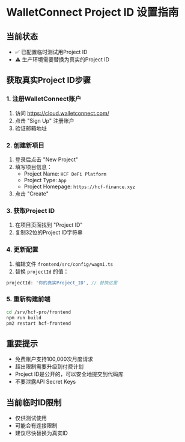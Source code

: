 # WalletConnect Project ID 设置指南

## 当前状态
- ✅ 已配置临时测试用Project ID
- ⚠️ 生产环境需要替换为真实的Project ID

## 获取真实Project ID步骤

### 1. 注册WalletConnect账户
1. 访问 https://cloud.walletconnect.com/
2. 点击 "Sign Up" 注册账户
3. 验证邮箱地址

### 2. 创建新项目
1. 登录后点击 "New Project"
2. 填写项目信息：
   - Project Name: `HCF DeFi Platform`
   - Project Type: `App`
   - Project Homepage: `https://hcf-finance.xyz`
3. 点击 "Create"

### 3. 获取Project ID
1. 在项目页面找到 "Project ID"
2. 复制32位的Project ID字符串

### 4. 更新配置
1. 编辑文件 `frontend/src/config/wagmi.ts`
2. 替换 `projectId` 的值：
```typescript
projectId: '你的真实Project_ID', // 替换这里
```

### 5. 重新构建前端
```bash
cd /srv/hcf-pro/frontend
npm run build
pm2 restart hcf-frontend
```

## 重要提示
- 免费账户支持100,000次月度请求
- 超出限制需要升级到付费计划
- Project ID是公开的，可以安全地提交到代码库
- 不要泄露API Secret Keys

## 当前临时ID限制
- 仅供测试使用
- 可能会有连接限制
- 建议尽快替换为真实ID